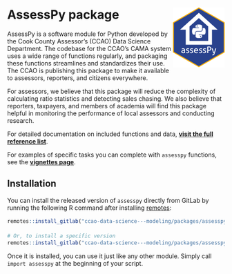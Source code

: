 
<!-- README.md is generated from README.Rmd. Please edit that file -->

# AssessPy package <a href="https://gitlab.com/ccao-data-science---modeling/packages/assesspy"><img src="docs/images/logo.png" align="right" height="139"/></a>

AssessPy is a software module for Python developed by the Cook County
Assessor’s (CCAO) Data Science Department. The
codebase for the CCAO’s CAMA system uses a wide range of functions
regularly, and packaging these functions streamlines and standardizes
their use. The CCAO is publishing this package to make it available to
assessors, reporters, and citizens everywhere.

For assessors, we believe that this package will reduce the complexity
of calculating ratio statistics and detecting sales chasing. We also
believe that reporters, taxpayers, and members of academia will find
this package helpful in monitoring the performance of local assessors
and conducting research.

For detailed documentation on included functions and data, [**visit the
full reference
list**](https://ccao-data-science---modeling.gitlab.io/packages/assesspy/reference/).

For examples of specific tasks you can complete with `assesspy`
functions, see the [**vignettes
page**](https://ccao-data-science---modeling.gitlab.io/packages/assesspy/articles/index.html).

## Installation

You can install the released version of `assesspy` directly from GitLab
by running the following R command after installing
[remotes](https://github.com/r-lib/remotes):

``` r
remotes::install_gitlab("ccao-data-science---modeling/packages/assesspy")

# Or, to install a specific version
remotes::install_gitlab("ccao-data-science---modeling/packages/assesspy@0.1")
```

Once it is installed, you can use it just like any other module. Simply
call `import assesspy` at the beginning of your script.
